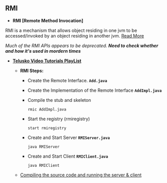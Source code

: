 ## RMI

* **RMI [Remote Method Invocation]**

 RMI is a mechanism that allows object residing in one jvm to be accessed/invoked by an object residing in another jvm.  [Read More](https://www.tutorialspoint.com/java_rmi/java_rmi_introduction.htm)

*Much of the RMI APIs appears to be deprecated. **Need to check whether and how it's used in mordern times***

* [**Telusko Video Tutorials PlayList**](https://www.youtube.com/playlist?list=PLGwb7xZHg-oMR0e6TSHKbc2SKOn_HJ-DR)

    * **RMI Steps:**
      * Create the Remote Interface. **`Add.java`**
      * Create the Implementation of the Remote Interface **`AddImpl.java`**
      * Compile the stub and skeleton 
            
            rmic AddImpl.java
      * Start the registry (rmiregistry)
            
            start rmiregistry
      * Create and Start Server **``RMIServer.java``**

            java RMIServer
      * Create and Start Client **`RMIClient.java`**

            java RMIClient

    * [Compiling the source code and running the server & client](https://www.youtube.com/watch?v=Ph00dbYeGXI&list=PLGwb7xZHg-oMR0e6TSHKbc2SKOn_HJ-DR&index=5)